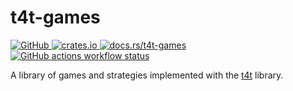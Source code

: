 # t4t-games

[![GitHub](https://img.shields.io/badge/github-walkie%2Ftit--for--tat-mediumorchid?logo=github)
](https://github.com/walkie/tit-for-tat)
[![crates.io](https://img.shields.io/crates/v/t4t-games?label=crates.io)
](https://crates.io/crates/t4t-games)
[![docs.rs/t4t-games](https://img.shields.io/badge/docs.rs-t4t--games-blue?logo=docs.rs)
](https://docs.rs/t4t-games)
[![GitHub actions workflow status](https://img.shields.io/github/actions/workflow/status/walkie/tit-for-tat/rust.yml?logo=rust)
](https://github.com/walkie/tit-for-tat/actions)

A library of games and strategies implemented with the [t4t](t4t) library.

[t4t]: https://crates.io/crates/t4t

